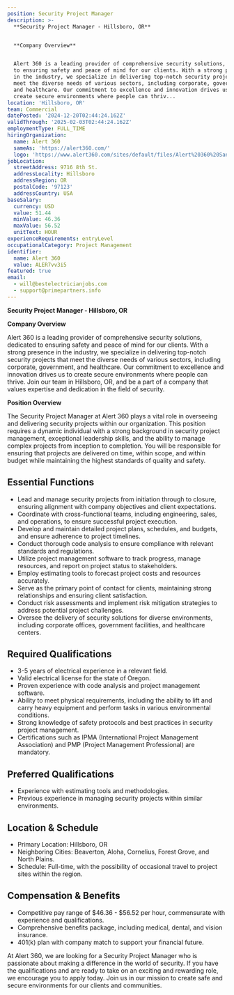 ```yaml
---
position: Security Project Manager
description: >-
  **Security Project Manager - Hillsboro, OR**


  **Company Overview**


  Alert 360 is a leading provider of comprehensive security solutions, dedicated
  to ensuring safety and peace of mind for our clients. With a strong presence
  in the industry, we specialize in delivering top-notch security projects that
  meet the diverse needs of various sectors, including corporate, government,
  and healthcare. Our commitment to excellence and innovation drives us to
  create secure environments where people can thriv...
location: 'Hillsboro, OR'
team: Commercial
datePosted: '2024-12-20T02:44:24.162Z'
validThrough: '2025-02-03T02:44:24.162Z'
employmentType: FULL_TIME
hiringOrganization:
  name: Alert 360
  sameAs: 'https://alert360.com/'
  logo: 'https://www.alert360.com/sites/default/files/Alert%20360%20Santa-01%202.png'
jobLocation:
  streetAddress: 9716 8th St.
  addressLocality: Hillsboro
  addressRegion: OR
  postalCode: '97123'
  addressCountry: USA
baseSalary:
  currency: USD
  value: 51.44
  minValue: 46.36
  maxValue: 56.52
  unitText: HOUR
experienceRequirements: entryLevel
occupationalCategory: Project Management
identifier:
  name: Alert 360
  value: ALER7vv3i5
featured: true
email:
  - will@bestelectricianjobs.com
  - support@primepartners.info
---
```




**Security Project Manager - Hillsboro, OR**

**Company Overview**

Alert 360 is a leading provider of comprehensive security solutions, dedicated to ensuring safety and peace of mind for our clients. With a strong presence in the industry, we specialize in delivering top-notch security projects that meet the diverse needs of various sectors, including corporate, government, and healthcare. Our commitment to excellence and innovation drives us to create secure environments where people can thrive. Join our team in Hillsboro, OR, and be a part of a company that values expertise and dedication in the field of security.

**Position Overview**

The Security Project Manager at Alert 360 plays a vital role in overseeing and delivering security projects within our organization. This position requires a dynamic individual with a strong background in security project management, exceptional leadership skills, and the ability to manage complex projects from inception to completion. You will be responsible for ensuring that projects are delivered on time, within scope, and within budget while maintaining the highest standards of quality and safety. 

## Essential Functions

- Lead and manage security projects from initiation through to closure, ensuring alignment with company objectives and client expectations.
- Coordinate with cross-functional teams, including engineering, sales, and operations, to ensure successful project execution.
- Develop and maintain detailed project plans, schedules, and budgets, and ensure adherence to project timelines.
- Conduct thorough code analysis to ensure compliance with relevant standards and regulations.
- Utilize project management software to track progress, manage resources, and report on project status to stakeholders.
- Employ estimating tools to forecast project costs and resources accurately.
- Serve as the primary point of contact for clients, maintaining strong relationships and ensuring client satisfaction.
- Conduct risk assessments and implement risk mitigation strategies to address potential project challenges.
- Oversee the delivery of security solutions for diverse environments, including corporate offices, government facilities, and healthcare centers.

## Required Qualifications

- 3-5 years of electrical experience in a relevant field.
- Valid electrical license for the state of Oregon.
- Proven experience with code analysis and project management software.
- Ability to meet physical requirements, including the ability to lift and carry heavy equipment and perform tasks in various environmental conditions.
- Strong knowledge of safety protocols and best practices in security project management.
- Certifications such as IPMA (International Project Management Association) and PMP (Project Management Professional) are mandatory.

## Preferred Qualifications

- Experience with estimating tools and methodologies.
- Previous experience in managing security projects within similar environments.

## Location & Schedule

- Primary Location: Hillsboro, OR
- Neighboring Cities: Beaverton, Aloha, Cornelius, Forest Grove, and North Plains.
- Schedule: Full-time, with the possibility of occasional travel to project sites within the region.

## Compensation & Benefits

- Competitive pay range of $46.36 - $56.52 per hour, commensurate with experience and qualifications.
- Comprehensive benefits package, including medical, dental, and vision insurance.
- 401(k) plan with company match to support your financial future.

At Alert 360, we are looking for a Security Project Manager who is passionate about making a difference in the world of security. If you have the qualifications and are ready to take on an exciting and rewarding role, we encourage you to apply today. Join us in our mission to create safe and secure environments for our clients and communities.
